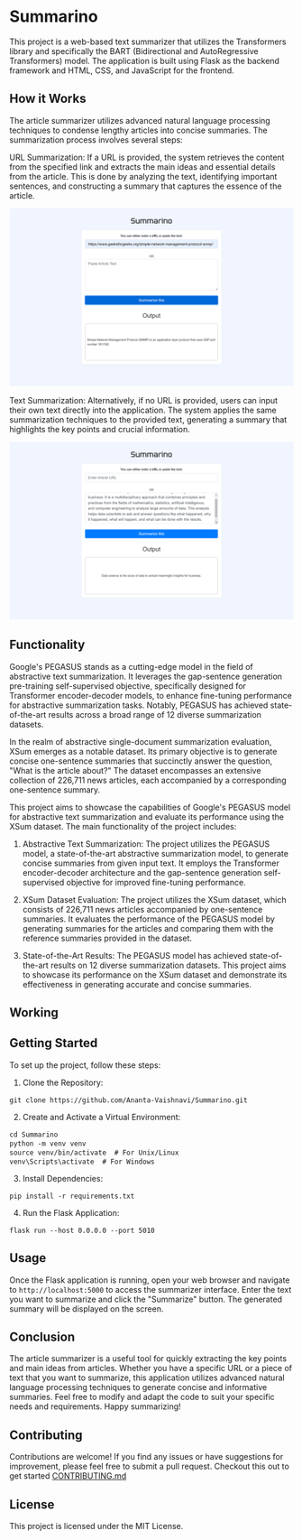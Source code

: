 # Summarino

This project is a web-based text summarizer that utilizes the Transformers library and specifically the BART (Bidirectional and AutoRegressive Transformers) model. The application is built using Flask as the backend framework and HTML, CSS, and JavaScript for the frontend.

## How it Works
The article summarizer utilizes advanced natural language processing techniques to condense lengthy articles into concise summaries. The summarization process involves several steps:

URL Summarization: If a URL is provided, the system retrieves the content from the specified link and extracts the main ideas and essential details from the article. This is done by analyzing the text, identifying important sentences, and constructing a summary that captures the essence of the article.

![See below](https://github.com/Ananta-Vaishnavi/Summarino/blob/main/URL_Summary.png)

Text Summarization: Alternatively, if no URL is provided, users can input their own text directly into the application. The system applies the same summarization techniques to the provided text, generating a summary that highlights the key points and crucial information.

![See below](https://github.com/Ananta-Vaishnavi/Summarino/blob/main/Text_summary.png)

## Functionality
Google's PEGASUS stands as a cutting-edge model in the field of abstractive text summarization. It leverages the gap-sentence generation pre-training self-supervised objective, specifically designed for Transformer encoder-decoder models, to enhance fine-tuning performance for abstractive summarization tasks. Notably, PEGASUS has achieved state-of-the-art results across a broad range of 12 diverse summarization datasets.

In the realm of abstractive single-document summarization evaluation, XSum emerges as a notable dataset. Its primary objective is to generate concise one-sentence summaries that succinctly answer the question, "What is the article about?" The dataset encompasses an extensive collection of 226,711 news articles, each accompanied by a corresponding one-sentence summary.

This project aims to showcase the capabilities of Google's PEGASUS model for abstractive text summarization and evaluate its performance using the XSum dataset. The main functionality of the project includes:

1. Abstractive Text Summarization: The project utilizes the PEGASUS model, a state-of-the-art abstractive summarization model, to generate concise summaries from given input text. It employs the Transformer encoder-decoder architecture and the gap-sentence generation self-supervised objective for improved fine-tuning performance.

2. XSum Dataset Evaluation: The project utilizes the XSum dataset, which consists of 226,711 news articles accompanied by one-sentence summaries. It evaluates the performance of the PEGASUS model by generating summaries for the articles and comparing them with the reference summaries provided in the dataset.

3. State-of-the-Art Results: The PEGASUS model has achieved state-of-the-art results on 12 diverse summarization datasets. This project aims to showcase its performance on the XSum dataset and demonstrate its effectiveness in generating accurate and concise summaries.

## Working



## Getting Started

To set up the project, follow these steps:

1. Clone the Repository:

```
git clone https://github.com/Ananta-Vaishnavi/Summarino.git
```

2. Create and Activate a Virtual Environment:

```
cd Summarino
python -m venv venv
source venv/bin/activate  # For Unix/Linux
venv\Scripts\activate  # For Windows
```

3. Install Dependencies:
```
pip install -r requirements.txt
```

4. Run the Flask Application:
```
flask run --host 0.0.0.0 --port 5010
```

## Usage
Once the Flask application is running, open your web browser and navigate to `http://localhost:5000` to access the summarizer interface. Enter the text you want to summarize and click the "Summarize" button. The generated summary will be displayed on the screen.

## Conclusion
The article summarizer is a useful tool for quickly extracting the key points and main ideas from articles. Whether you have a specific URL or a piece of text that you want to summarize, this application utilizes advanced natural language processing techniques to generate concise and informative summaries. Feel free to modify and adapt the code to suit your specific needs and requirements. Happy summarizing!

## Contributing
Contributions are welcome! If you find any issues or have suggestions for improvement, please feel free to submit a pull request. Checkout this out to get started [CONTRIBUTING.md](CONTRIBUTING.md)

## License
This project is licensed under the MIT License.
